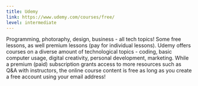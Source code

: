 ```yaml
---
title: Udemy
link: https://www.udemy.com/courses/free/
level: intermediate
---
```

Programming, photoraphy, design, business - all tech topics!  Some free lessons, as well premium lessons (pay for individual lessons). Udemy offers courses on a diverse amount of technological topics - coding, basic computer usage, digital creativity, personal development, marketing. While a premium (paid) subscription grants access to more resources such as Q&A with instructors, the online course content is free as long as you create a free account using your email address!
